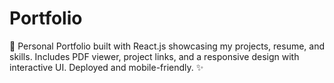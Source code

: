 # Portfolio
🚀 Personal Portfolio built with React.js showcasing my projects, resume, and skills. Includes PDF viewer, project links, and a responsive design with interactive UI. Deployed and mobile-friendly. ✨

